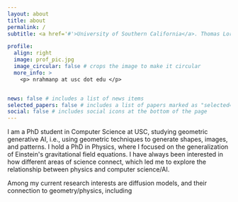 ```yaml
---
layout: about
title: about
permalink: /
subtitle: <a href='#'>University of Southern California</a>. Thomas Lord Department of Computer Science. 

profile:
  align: right
  image: prof_pic.jpg
  image_circular: false # crops the image to make it circular
  more_info: >
    <p> nrahmanp at usc dot edu </p>


news: false # includes a list of news items
selected_papers: false # includes a list of papers marked as "selected={true}"
social: false # includes social icons at the bottom of the page
---
```



I am a PhD student in Computer Science at USC, studying geometric generative AI, i.e., using geometric techniques to generate shapes, images, and patterns. 
I hold a PhD in Physics, where I focused on the generalization of Einstein's gravitational field equations. I have always been interested in how different areas of science connect, which led me to explore the relationship between physics and computer science/AI. 

Among my current research interests are diffusion models, and their connection to geometry/physics, including